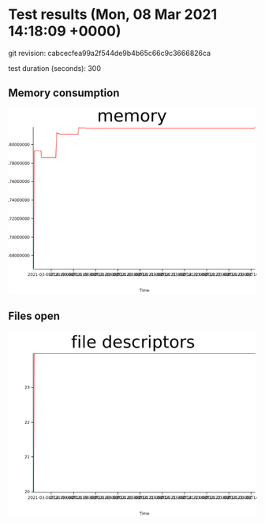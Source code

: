 # Test results (Mon, 08 Mar 2021 14:18:09 +0000)


git revision: cabcecfea99a2f544de9b4b65c66c9c3666826ca

test duration (seconds): 300

## Memory consumption

![memory graph](plots/memory.png)
## Files open

![file descriptors graph](plots/fd.png)
